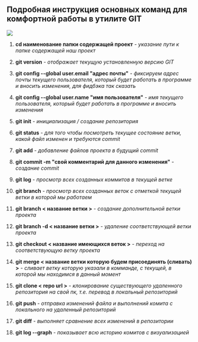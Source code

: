## Подробная инструкция основных команд для комфортной работы в утилите GIT 

![ ](git-logo.jpeg)

1. __cd наименование папки содержащей проект__ - *указание пути к папке содержащей наш проект*

2. __git version__ - *отображает текущую установленную версию GIT*

3. __git config --global user.email "адрес почты"__ - *фиксируем адрес почты текущего пользователя, который будет работать в программе и вносить изменения, для фидбэка так сказать*

4. __git config --global user.name "имя пользователя"__ - *имя текущего пользователя, который будет работать в программе и вносить изменения*

5. __git init__ - *инициализация / создание репозитория*

6. __git status__ - *для того чтобы посмотреть текущее состояние ветки, какой файл изменен и требуются commit*

7. __git add__ - *добавление файлов проекта в будущий commit*

8. __git commit -m "свой комментарий для данного изменения"__ - *создание commit*

9. __git log__ - *просмотр всех созданных коммитов в текущей ветке*

10. __git branch__ - *просмотр всех созданных веток с отметкой текущей ветки в которой мы работаем*

11. __git branch < название ветки >__ - *создание дополнительной ветки проекта*

12. __git branch -d < название ветки >__ - *удаление соответствующей ветки проекта*

13. __git checkout < название имеющихся веток >__ - *переход на соответствующую ветку проекта*

14. __git merge < название ветки которую будем присоединять (сливать) >__ - *сливает ветку которую указали в комманде, с текущей, в которой мы находимся в данный момент*

15. __git clone < repo url >__ - *клонирование существующего удаленного репозитория на свой пк, т.е. перевод в локальный репозиторий*

16. __git push__ - *отправка изменений файла и выполнений комита с локального на удаленный репозиторий*

17. __git diff__ - *выполняет сравнение всех изменений в репозитории* 

18. __git log --graph__ - *показывает всю историю комитов с визуализацией*  
